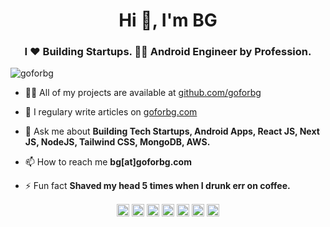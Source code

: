<h1 align="center">Hi 👋, I'm BG</h1>
<h3 align="center">I ❤ Building Startups. 👨‍💻 Android Engineer by Profession.</h3>
<p align="left"> <img src="https://komarev.com/ghpvc/?username=goforbg" alt="goforbg" /> </p>

- 👨‍💻 All of my projects are available at [github.com/goforbg](github.com/goforbg)

- 📝 I regulary write articles on [goforbg.com](goforbg.com)

- 💬 Ask me about **Building Tech Startups, Android Apps, React JS, Next JS, NodeJS, Tailwind CSS, MongoDB, AWS.**

- 📫 How to reach me **bg[at]goforbg.com**

- ⚡ Fun fact **Shaved my head 5 times when I drunk err on coffee.**


<p align="center">
<a href="https://dev.to/goforbg" target="blank"><img align="center" src="https://cdn.jsdelivr.net/npm/simple-icons@3.0.1/icons/dev-dot-to.svg" alt="goforbg" height="20" width="20" /></a>
<a href="https://twitter.com/goforbg" target="blank"><img align="center" src="https://cdn.jsdelivr.net/npm/simple-icons@3.0.1/icons/twitter.svg" alt="goforbg" height="20" width="20" /></a>
<a href="https://linkedin.com/in/goforbg" target="blank"><img align="center" src="https://cdn.jsdelivr.net/npm/simple-icons@3.0.1/icons/linkedin.svg" alt="goforbg" height="20" width="20" /></a>
<a href="https://stackoverflow.com/goforbg" target="blank"><img align="center" src="https://cdn.jsdelivr.net/npm/simple-icons@3.0.1/icons/stackoverflow.svg" alt="goforbg" height="20" width="20" /></a>
<a href="https://codesandbox.com/goforbg" target="blank"><img align="center" src="https://cdn.jsdelivr.net/npm/simple-icons@3.0.1/icons/codesandbox.svg" alt="goforbg" height="20" width="20" /></a>
<a href="https://fb.com/goforbg" target="blank"><img align="center" src="https://cdn.jsdelivr.net/npm/simple-icons@3.0.1/icons/facebook.svg" alt="goforbg" height="20" width="20" /></a>
<a href="https://instagram.com/goforbg" target="blank"><img align="center" src="https://cdn.jsdelivr.net/npm/simple-icons@3.0.1/icons/instagram.svg" alt="goforbg" height="20" width="20" /></a>
</p>
